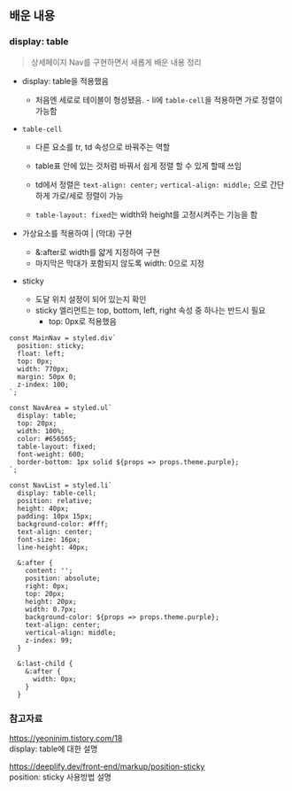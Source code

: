 ## 배운 내용

### display: table

> 상세페이지 Nav를 구현하면서 새롭게 배운 내용 정리

- display: table을 적용했음

  - 처음엔 세로로 테이블이 형성됐음. - li에 `table-cell`을 적용하면 가로 정렬이 가능함

- `table-cell`

  - 다른 요소를 tr, td 속성으로 바꿔주는 역할
  - table표 안에 있는 것처럼 바꿔서 쉽게 정렬 할 수 있게 할때 쓰임
  - td에서 정렬은 `text-align: center;` `vertical-align: middle;` 으로 간단하게 가로/세로
    정렬이 가능

  - `table-layout: fixed`는 width와 height를 고정시켜주는 기능을 함

- 가상요소를 적용하여 | (막대) 구현

  - &:after로 width를 얇게 지정하여 구현
  - 마지막은 막대가 포함되지 않도록 width: 0으로 지정

- sticky
  - 도달 위치 설정이 되어 있는지 확인
  - sticky 엘리먼트는 top, bottom, left, right 속성 중 하나는 반드시 필요
    - top: 0px로 적용했음

```JS
const MainNav = styled.div`
  position: sticky;
  float: left;
  top: 0px;
  width: 770px;
  margin: 50px 0;
  z-index: 100;
`;

const NavArea = styled.ul`
  display: table;
  top: 20px;
  width: 100%;
  color: #656565;
  table-layout: fixed;
  font-weight: 600;
  border-bottom: 1px solid ${props => props.theme.purple};
`;

const NavList = styled.li`
  display: table-cell;
  position: relative;
  height: 40px;
  padding: 10px 15px;
  background-color: #fff;
  text-align: center;
  font-size: 16px;
  line-height: 40px;

  &:after {
    content: '';
    position: absolute;
    right: 0px;
    top: 20px;
    height: 20px;
    width: 0.7px;
    background-color: ${props => props.theme.purple};
    text-align: center;
    vertical-align: middle;
    z-index: 99;
  }

  &:last-child {
    &:after {
      width: 0px;
    }
  }

```

### 참고자료

https://yeoninim.tistory.com/18  
display: table에 대한 설명

https://deeplify.dev/front-end/markup/position-sticky  
position: sticky 사용방법 설명
